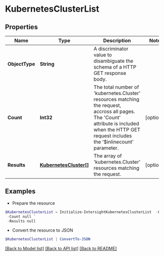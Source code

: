 # KubernetesClusterList
## Properties

Name | Type | Description | Notes
------------ | ------------- | ------------- | -------------
**ObjectType** | **String** | A discriminator value to disambiguate the schema of a HTTP GET response body. | 
**Count** | **Int32** | The total number of &#39;kubernetes.Cluster&#39; resources matching the request, accross all pages. The &#39;Count&#39; attribute is included when the HTTP GET request includes the &#39;$inlinecount&#39; parameter. | [optional] 
**Results** | [**KubernetesCluster[]**](KubernetesCluster.md) | The array of &#39;kubernetes.Cluster&#39; resources matching the request. | [optional] 

## Examples

- Prepare the resource
```powershell
$KubernetesClusterList = Initialize-IntersightKubernetesClusterList  -ObjectType null `
 -Count null `
 -Results null
```

- Convert the resource to JSON
```powershell
$KubernetesClusterList | ConvertTo-JSON
```

[[Back to Model list]](../README.md#documentation-for-models) [[Back to API list]](../README.md#documentation-for-api-endpoints) [[Back to README]](../README.md)


